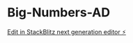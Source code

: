 # Big-Numbers-AD

[Edit in StackBlitz next generation editor ⚡️](https://stackblitz.com/~/github.com/hariskarim41/Big-Numbers-AD)